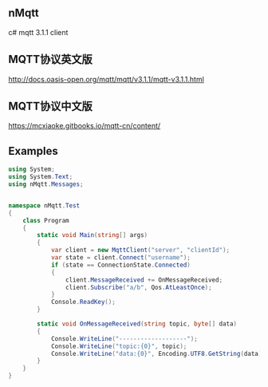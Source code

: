 ## nMqtt
c# mqtt 3.1.1 client

## MQTT协议英文版
http://docs.oasis-open.org/mqtt/mqtt/v3.1.1/mqtt-v3.1.1.html

## MQTT协议中文版
https://mcxiaoke.gitbooks.io/mqtt-cn/content/

## Examples
```c#
using System;
using System.Text;
using nMqtt.Messages;


namespace nMqtt.Test
{
    class Program
    {
        static void Main(string[] args)
        {
            var client = new MqttClient("server", "clientId");
            var state = client.Connect("username");
            if (state == ConnectionState.Connected)
            {
                client.MessageReceived += OnMessageReceived;
                client.Subscribe("a/b", Qos.AtLeastOnce);
            }
            Console.ReadKey();
        }

        static void OnMessageReceived(string topic, byte[] data)
        {
            Console.WriteLine("-------------------");
            Console.WriteLine("topic:{0}", topic);
            Console.WriteLine("data:{0}", Encoding.UTF8.GetString(data));
        }
    }
}
